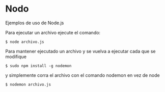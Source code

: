 # Nodo

Ejemplos de uso de Node.js

Para ejecutar un archivo ejecute el comando:
```
$ node archivo.js
```
Para mantener ejecutado un archivo y se vuelva a ejecutar cada que se modifique

```
$ sudo npm install -g nodemon
```

y simplemente corra el archivo con el comando nodemon en vez de node
```
$ nodemon archivo.js
```